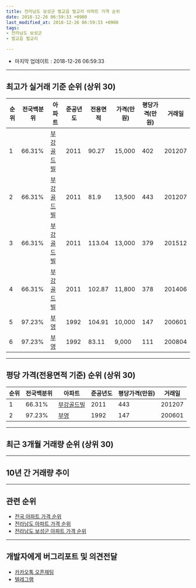 ```yaml
---
title: 전라남도 보성군 벌교읍 벌교리 아파트 가격 순위
date: 2018-12-26 06:59:33 +0900
last_modified_at: 2018-12-26 06:59:33 +0900
tags:
- 전라남도 보성군
- 벌교읍 벌교리

---
```


* 마지막 업데이트 : 2018-12-26 06:59:33

---

## 최고가 실거래 기준 순위 (상위 30)


|순위|전국백분위|아파트|준공년도|전용면적|가격(만원)|평당가격(만원)|거래일|
|---|---|---|---|---|---|---|---|
|1|66.31%|[부강골드빌](https://search.naver.com/search.naver?query=%EC%A0%84%EB%9D%BC%EB%82%A8%EB%8F%84+%EB%B3%B4%EC%84%B1%EA%B5%B0+%EB%B2%8C%EA%B5%90%EC%9D%8D+%EB%B2%8C%EA%B5%90%EB%A6%AC+%EB%B6%80%EA%B0%95%EA%B3%A8%EB%93%9C%EB%B9%8C)|2011|90.27|15,000|402|201207|
|2|66.31%|[부강골드빌](https://search.naver.com/search.naver?query=%EC%A0%84%EB%9D%BC%EB%82%A8%EB%8F%84+%EB%B3%B4%EC%84%B1%EA%B5%B0+%EB%B2%8C%EA%B5%90%EC%9D%8D+%EB%B2%8C%EA%B5%90%EB%A6%AC+%EB%B6%80%EA%B0%95%EA%B3%A8%EB%93%9C%EB%B9%8C)|2011|81.9|13,500|443|201207|
|3|66.31%|[부강골드빌](https://search.naver.com/search.naver?query=%EC%A0%84%EB%9D%BC%EB%82%A8%EB%8F%84+%EB%B3%B4%EC%84%B1%EA%B5%B0+%EB%B2%8C%EA%B5%90%EC%9D%8D+%EB%B2%8C%EA%B5%90%EB%A6%AC+%EB%B6%80%EA%B0%95%EA%B3%A8%EB%93%9C%EB%B9%8C)|2011|113.04|13,000|379|201512|
|4|66.31%|[부강골드빌](https://search.naver.com/search.naver?query=%EC%A0%84%EB%9D%BC%EB%82%A8%EB%8F%84+%EB%B3%B4%EC%84%B1%EA%B5%B0+%EB%B2%8C%EA%B5%90%EC%9D%8D+%EB%B2%8C%EA%B5%90%EB%A6%AC+%EB%B6%80%EA%B0%95%EA%B3%A8%EB%93%9C%EB%B9%8C)|2011|102.87|11,800|378|201406|
|5|97.23%|[부영](https://search.naver.com/search.naver?query=%EC%A0%84%EB%9D%BC%EB%82%A8%EB%8F%84+%EB%B3%B4%EC%84%B1%EA%B5%B0+%EB%B2%8C%EA%B5%90%EC%9D%8D+%EB%B2%8C%EA%B5%90%EB%A6%AC+%EB%B6%80%EC%98%81)|1992|104.91|10,000|147|200601|
|6|97.23%|[부영](https://search.naver.com/search.naver?query=%EC%A0%84%EB%9D%BC%EB%82%A8%EB%8F%84+%EB%B3%B4%EC%84%B1%EA%B5%B0+%EB%B2%8C%EA%B5%90%EC%9D%8D+%EB%B2%8C%EA%B5%90%EB%A6%AC+%EB%B6%80%EC%98%81)|1992|83.11|9,000|111|200804|


---

## 평당 가격(전용면적 기준) 순위 (상위 30)


|순위|전국백분위|아파트|준공년도|평당가격(만원)|거래일|
|---|---|---|---|---|---|
|1|66.31%|[부강골드빌](https://search.naver.com/search.naver?query=%EC%A0%84%EB%9D%BC%EB%82%A8%EB%8F%84+%EB%B3%B4%EC%84%B1%EA%B5%B0+%EB%B2%8C%EA%B5%90%EC%9D%8D+%EB%B2%8C%EA%B5%90%EB%A6%AC+%EB%B6%80%EA%B0%95%EA%B3%A8%EB%93%9C%EB%B9%8C)|2011|443|201207|
|2|97.23%|[부영](https://search.naver.com/search.naver?query=%EC%A0%84%EB%9D%BC%EB%82%A8%EB%8F%84+%EB%B3%B4%EC%84%B1%EA%B5%B0+%EB%B2%8C%EA%B5%90%EC%9D%8D+%EB%B2%8C%EA%B5%90%EB%A6%AC+%EB%B6%80%EC%98%81)|1992|147|200601|


---

## 최근 3개월 거래량 순위 (상위 30)


<div style="width:100%;">
    <canvas id="deal_count_ranking" height="250"></canvas>
</div>


<script>
new Chart(document.getElementById("deal_count_ranking"), {
    type: 'horizontalBar',
    data: {
        labels: ['부영'],
        datasets: [{
            label: '실거래 수',
            data: [2],
            borderColor: "rgba(255, 0, 128, 1)",
            backgroundColor: "rgba(255, 0, 128, 0.5)",
            fill: false,
        }]
    },
    options: {
        responsive: true,
        title: {
            display: true,
            text: '최근 3개월 거래량 순위'
        },
        tooltips: {
            mode: 'index',
            intersect: false,
            callbacks: {
                title: function(tooltipItems, data) {
                    return "실거래 수:";
                },
                label: function(tooltipItem, data) {
                    return data.labels[tooltipItem.index] + ": " + tooltipItem.xLabel;
                }
            }
        },
        hover: {
            mode: 'nearest',
            intersect: true
        },
        scales: {
            xAxes: [{
                display: true,
                scaleLabel: {
                    display: true,
                    labelString: '실거래 수'
                },
                ticks: {
                    suggestedMin: 0,
                }
            }],
            yAxes: [{
                display: true,
                ticks: {
                    autoSkip: false,
                    callback: function(value, index, values) {
                        if (value.length > 15)
                            return value.substr(0, 13) + "...";
                        else
                            return value;
                    }
                },
                scaleLabel: {
                    display: false,
                }
            }]
        }
    }
});

</script>


---

## 10년 간 거래량 추이


<div style="width:100%;">
    <canvas id="deal_progress" height="250"></canvas>
</div>

<script>
new Chart(document.getElementById("deal_progress"), {
    type: 'line',
    data: {
        labels: ['200812','200901','200902','200903','200904','200905','200906','200907','200908','200909','200910','200911','200912','201001','201002','201003','201004','201005','201006','201007','201008','201009','201010','201011','201012','201101','201102','201103','201104','201105','201106','201107','201108','201109','201110','201111','201112','201201','201202','201203','201204','201205','201206','201207','201208','201209','201210','201211','201212','201301','201302','201303','201304','201305','201306','201307','201308','201309','201310','201311','201312','201401','201402','201403','201404','201405','201406','201407','201408','201409','201410','201411','201412','201501','201502','201503','201504','201505','201506','201507','201508','201509','201510','201511','201512','201601','201602','201603','201604','201605','201606','201607','201608','201609','201610','201611','201612','201701','201702','201703','201704','201705','201706','201707','201708','201709','201710','201711','201712','201801','201802','201803','201804','201805','201806','201807','201808','201809','201810','201811','201812'],
        datasets: [{
            label: '실거래 수',
            pointRadius: 1,
            data: [1, 1, 0, 1, 3, 0, 1, 0, 0, 0, 0, 0, 1, 0, 0, 0, 0, 0, 0, 0, 0, 0, 0, 1, 0, 1, 0, 0, 0, 0, 0, 0, 0, 0, 0, 0, 1, 0, 0, 0, 0, 0, 0, 3, 1, 3, 2, 1, 0, 0, 1, 0, 0, 0, 1, 1, 0, 0, 0, 1, 1, 0, 1, 0, 0, 0, 1, 0, 0, 0, 0, 0, 0, 0, 2, 0, 0, 1, 0, 0, 0, 0, 1, 0, 1, 0, 0, 0, 0, 1, 1, 0, 1, 1, 1, 1, 0, 0, 0, 2, 0, 1, 1, 0, 0, 1, 0, 1, 1, 2, 1, 1, 1, 0, 1, 0, 0, 0, 1, 0, 1],
            borderColor: "rgba(255, 201, 14, 1)",
            backgroundColor: "rgba(255, 201, 14, 0.5)",
            fill: true,
        }]
    },
    options: {
        responsive: true,
        title: {
            display: true,
            text: '10년간 거래량 추이'
        },
        tooltips: {
            mode: 'index',
            intersect: false,
        },
        hover: {
            mode: 'nearest',
            intersect: true
        },
        scales: {
            xAxes: [{
                display: true,
                scaleLabel: {
                    display: true,
                    labelString: '년/월'
                }
            }],
            yAxes: [{
                display: true,
                ticks: {
                    suggestedMin: 0,
                },
                scaleLabel: {
                    display: true,
                    labelString: '실거래 수'
                }
            }]
        }
    }
});

</script>


---

## 관련 순위

- [전국 아파트 가격 순위](https://inasie.github.io/apt-ranking/전국)
- [전라남도 아파트 가격 순위](https://inasie.github.io/apt-ranking/전라남도)
- [전라남도 보성군 아파트 가격 순위](https://inasie.github.io/apt-ranking/전라남도-보성군)


---

## 개발자에게 버그리포트 및 의견전달

- [카카오톡 오픈채팅](https://open.kakao.com/o/gLJUAP4)
- [텔레그램](https://t.me/inasie)

